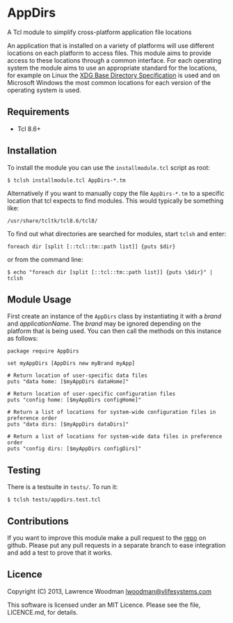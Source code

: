 AppDirs
=======
A Tcl module to simplify cross-platform application file locations

An application that is installed on a variety of platforms will use different locations on each platform to access files.  This module aims to provide access to these locations through a common interface.  For each operating system the module aims to use an appropriate standard for the locations, for example on Linux the [XDG Base Directory Specification](http://standards.freedesktop.org/basedir-spec/basedir-spec-latest.html) is used and on Microsoft Windows the most common locations for each version of the operating system is used.

Requirements
------------
*  Tcl 8.6+

Installation
------------
To install the module you can use the `installmodule.tcl` script as root:

    $ tclsh installmodule.tcl AppDirs-*.tm


Alternatively if you want to manually copy the file `AppDirs-*.tm` to a specific location that tcl expects to find modules.  This would typically be something like:

    /usr/share/tcltk/tcl8.6/tcl8/

To find out what directories are searched for modules, start `tclsh` and enter:

    foreach dir [split [::tcl::tm::path list]] {puts $dir}

or from the command line:

    $ echo "foreach dir [split [::tcl::tm::path list]] {puts \$dir}" | tclsh

Module Usage
------------
First create an instance of the `AppDirs` class by instantiating it with a _brand_ and _applicationName_.  The _brand_ may be ignored depending on the platform that is being used.  You can then call the methods on this instance as follows:

    package require AppDirs

    set myAppDirs [AppDirs new myBrand myApp]

    # Return location of user-specific data files
    puts "data home: [$myAppDirs dataHome]"

    # Return location of user-specific configuration files
    puts "config home: [$myAppDirs configHome]"

    # Return a list of locations for system-wide configuration files in preference order
    puts "data dirs: [$myAppDirs dataDirs]"

    # Return a list of locations for system-wide data files in preference order
    puts "config dirs: [$myAppDirs configDirs]"


Testing
-------
There is a testsuite in `tests/`.  To run it:

    $ tclsh tests/appdirs.test.tcl

Contributions
-------------
If you want to improve this module make a pull request to the [repo](https://github.com/LawrenceWoodman/appdirs_tcl) on github.  Please put any pull requests in a separate branch to ease integration and add a test to prove that it works.

Licence
-------
Copyright (C) 2013, Lawrence Woodman <lwoodman@vlifesystems.com>

This software is licensed under an MIT Licence.  Please see the file, LICENCE.md, for details.
